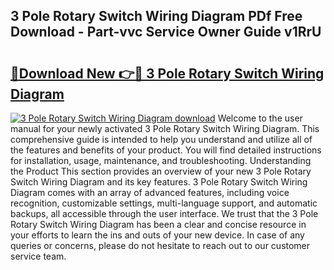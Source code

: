 ## 3 Pole Rotary Switch Wiring Diagram PDf Free Download - Part-vvc Service Owner Guide v1RrU

# <h2><a href="http://dfmyqh6.blite.top/?on=3+Pole+Rotary+Switch+Wiring+Diagram">🔗Download New 👉🔴 3 Pole Rotary Switch Wiring Diagram</a></h2>

[![3 Pole Rotary Switch Wiring Diagram download](https://i.imgur.com/lujVjoI.png)](http://dfmyqh6.blite.top/?on=3+Pole+Rotary+Switch+Wiring+Diagram)
Welcome to the user manual for your newly activated 3 Pole Rotary Switch Wiring Diagram. This comprehensive guide is intended to help you understand and utilize all of the features and benefits of your product. You will find detailed instructions for installation, usage, maintenance, and troubleshooting. Understanding the Product This section provides an overview of your new 3 Pole Rotary Switch Wiring Diagram and its key features. 3 Pole Rotary Switch Wiring Diagram comes with an array of advanced features, including voice recognition, customizable settings, multi-language support, and automatic backups, all accessible through the user interface. We trust that the 3 Pole Rotary Switch Wiring Diagram has been a clear and concise resource in your efforts to learn the ins and outs of your new device. In case of any queries or concerns, please do not hesitate to reach out to our customer service team.
